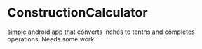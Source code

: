 # ConstructionCalculator
simple android app that converts inches to tenths and completes operations. Needs some work
